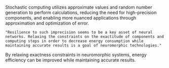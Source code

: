 Stochastic computing utilizes approximate values and random number generation to perform calculations, reducing the need for high-precision components, and enabling more nuanced applications through approximation and optimization of error.

	"Resilience to such imprecision seems to be a key asset of neural networks. Relaxing the constraints on the exactitude of components and computing steps in order to decrease energy consumption while maintaining accurate results is a goal of neuromorphic technologies."


By relaxing exactness constraints in neuromorphic systems, energy efficiency can be improved while maintaining accurate results.